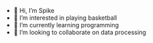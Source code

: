 - 👋 Hi, I’m Spike
- 👀 I’m interested in playing basketball
- 🌱 I’m currently learning programming
- 💞️ I’m looking to collaborate on data processing

<!---
Daliwww/Daliwww is a ✨ special ✨ repository because its `README.md` (this file) appears on your GitHub profile.
You can click the Preview link to take a look at your changes.
--->
